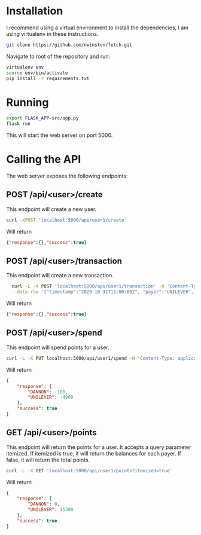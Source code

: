 # Installation

I recommend using a virtual environment to install the dependencies, I am
using virtualenv in these instructions.

```bash
git clone https://github.com/nwinston/fetch.git
```
Navigate to root of the repository and run:

```bash
virtualenv env
source env/bin/activate
pip install -r requirements.txt
```

# Running
```bash
export FLASK_APP=src/app.py
flask run
```

This will start the web server on port 5000.

# Calling the API

The web server exposes the following endpoints:

## POST /api/\<user\>/create
This endpoint will create a new user.

```bash
curl -XPOST 'localhost:5000/api/user1/create'
```
Will return

```json
{"response":{},"success":true}
```



## POST /api/\<user\>/transaction

  This endpoint will create a new transaction.

  ```bash
    curl -L -X POST 'localhost:5000/api/user1/transaction' -H 'Content-Type: application/json' \
    --data-raw '{"timestamp":"2020-10-31T11:00:00Z", "payer":"UNILEVER", "points":"20000"}' 
   ```

Will return
```json
{"response":{},"success":true}
```

## POST /api/\<user\>/spend
This endpoint will spend points for a user.
```bash
curl -L -X PUT localhost:5000/api/user1/spend -H 'Content-Type: application/json' --data-raw '{"points": "5000"}'
```

Will return
```json
{
    "response": {
        "DANNON": -100,
        "UNILEVER": -4900
    },
    "success": true
}
```

## GET /api/\<user\>/points

This endpoint will return the points for a user. It accepts a query parameter itemized.
If itemized is true, it will return the balances for each payer. If false, it will return the total points.

```bash
curl -L -X GET 'localhost:5000/api/user1/points?itemized=true'
```

Will return

```json
{
    "response": {
        "DANNON": 0,
        "UNILEVER": 15300
    },
    "success": true
}
```
